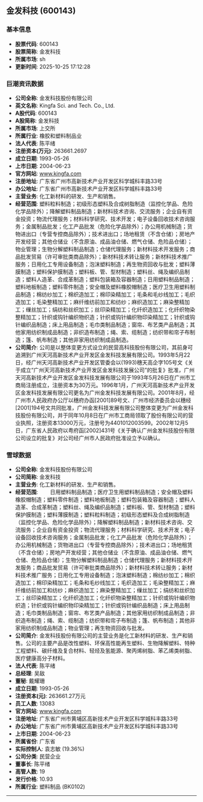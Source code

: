 ## 金发科技 (600143)

### 基本信息

- **股票代码**: 600143
- **股票简称**: 金发科技
- **所属市场**: sh
- **更新时间**: 2025-10-25 17:12:28

### 巨潮资讯数据

- **公司全称**: 金发科技股份有限公司
- **英文名称**: Kingfa Sci. and Tech. Co., Ltd.
- **A股代码**: 600143
- **A股简称**: 金发科技
- **所属市场**: 上交所
- **所属行业**: 橡胶和塑料制品业
- **法人代表**: 陈平绪
- **注册资本(万元)**: 263661.2697
- **成立日期**: 1993-05-26
- **上市日期**: 2004-06-23
- **官方网站**: www.kingfa.com
- **注册地址**: 广东省广州市高新技术产业开发区科学城科丰路33号
- **办公地址**: 广东省广州市高新技术产业开发区科学城科丰路33号
- **主营业务**: 化工新材料的研发、生产和销售。
- **经营范围**: 塑料粒料制造；初级形态塑料及合成树脂制造（监控化学品、危险化学品除外）；降解塑料制品制造；新材料技术咨询、交流服务；企业自有资金投资；物流代理服务；材料科学研究、技术开发；电子设备回收技术咨询服务；金属制品批发；化工产品批发（危险化学品除外）；办公用机械制造；货物进出口（专营专控商品除外）；技术进出口；场地租赁（不含仓储）；房地产开发经营；其他仓储业（不含原油、成品油仓储、燃气仓储、危险品仓储）；物业管理；生物分解塑料制品制造；仓储代理服务；新材料技术开发服务；商品批发贸易（许可审批类商品除外）；新材料技术转让服务；新材料技术推广服务；日用化工专用设备制造；泡沫塑料制造；再生物资回收与批发；塑料薄膜制造；塑料保护膜制造；塑料板、管、型材制造；塑料丝、绳及编织品制造；塑料人造革、合成革制造；塑料包装箱及容器制造；日用塑料制品制造；塑料地板制造；塑料零件制造；安全帽及塑料橡胶帽制造；医疗卫生用塑料制品制造；棉纺纱加工；棉织造加工；棉印染精加工；毛条和毛纱线加工；毛织造加工；毛染整精加工；麻纤维纺前加工和纺纱；麻织造加工；麻染整精加工；缫丝加工；绢纺和丝织加工；丝印染精加工；化纤织造加工；化纤织物染整精加工；针织或钩针编织物织造；针织或钩针编织物印染精加工；针织或钩针编织品制造；床上用品制造；毛巾类制品制造；窗帘、布艺类产品制造；其他家用纺织制成品制造；非织造布制造；绳、索、缆制造；纺织带和帘子布制造；篷、帆布制造；其他非家用纺织制成品制造。
- **公司简介**: 公司是以整体变更方式设立的民营高科技股份有限公司，其前身可追溯到广州天河高新技术产业开发区金发科技发展有限公司。1993年5月22日，经广州天河高新技术产业开发区管委会以(1993)穗天高企字105号文《关于成立“广州天河高新技术产业开发区金发科技发展公司”的批复》批准，广州天河高新技术产业开发区金发科技发展有限公司于1993年5月26日在广州市工商局注册成立，注册资本为30万元。1996年1月，广州天河高新技术产业开发区金发科技发展有限公司更名为广州金发科技发展有限公司。2001年8月，经广州市人民政府办公厅以穗府办函[2001]89号文、广州市经济委员会以穗经[2001]194号文共同批准，广州金发科技发展有限公司整体变更为广州金发科技股份有限公司，并于同年10月8日在广州市工商局领取了股份有限公司的营业执照，注册资本13000万元，注册号为4401012003599。2002年12月5日，广东省人民政府以粤府函[2002]431号《关于确认广州金发科技股份有限公司设立的批复》对公司经广州市人民政府批准设立予以确认。

### 雪球数据

- **公司全称**: 金发科技股份有限公司
- **公司简称**: 金发科技
- **主营业务**: 化工新材料的研发、生产和销售。
- **经营范围**: 　　日用塑料制品制造；医疗卫生用塑料制品制造；安全帽及塑料橡胶帽制造；塑料零件制造；塑料地板制造；塑料包装箱及容器制造；塑料人造革、合成革制造；塑料丝、绳及编织品制造；塑料板、管、型材制造；塑料保护膜制造；塑料薄膜制造；塑料粒料制造；初级形态塑料及合成树脂制造（监控化学品、危险化学品除外）；降解塑料制品制造；新材料技术咨询、交流服务；企业自有资金投资；物流代理服务；材料科学研究、技术开发；电子设备回收技术咨询服务；金属制品批发；化工产品批发（危险化学品除外）；办公用机械制造；货物进出口（专营专控商品除外）；技术进出口；场地租赁（不含仓储）；房地产开发经营；其他仓储业（不含原油、成品油仓储、燃气仓储、危险品仓储）；生物分解塑料制品制造；仓储代理服务；新材料技术开发服务；商品批发贸易（许可审批类商品除外）；新材料技术转让服务；新材料技术推广服务；日用化工专用设备制造；泡沫塑料制造；棉纺纱加工；棉织造加工；棉印染精加工；毛条和毛纱线加工；毛织造加工；毛染整精加工；麻纤维纺前加工和纺纱；麻织造加工；麻染整精加工；缫丝加工；绢纺和丝织加工；丝印染精加工；化纤织造加工；化纤织物染整精加工；针织或钩针编织物织造；针织或钩针编织物印染精加工；针织或钩针编织品制造；床上用品制造；毛巾类制品制造；窗帘、布艺类产品制造；其他家用纺织制成品制造；非织造布制造；绳、索、缆制造；纺织带和帘子布制造；篷、帆布制造；其他非家用纺织制成品制造；物业管理；再生物资回收与批发。
- **公司简介**: 金发科技股份有限公司的主营业务是化工新材料的研发、生产和销售。公司的主要产品是改性塑料、环保高性能再生塑料、生物降解塑料、特种工程塑料、碳纤维及复合材料、轻烃及氢能源、聚丙烯树脂、苯乙烯类树脂、医疗健康高分子材料。
- **法人代表**: 陈平绪
- **总经理**: 吴敌
- **董秘**: 戴耀珊
- **成立日期**: 1993-05-26
- **注册资本(元)**: 263661.27万元
- **员工人数**: 13083
- **官方网站**: www.kingfa.com
- **注册地址**: 广东省广州市黄埔区高新技术产业开发区科学城科丰路33号
- **办公地址**: 广东省广州市黄埔区高新技术产业开发区科学城科丰路33号
- **上市日期**: 2004-06-23
- **所属省份**: 广东省
- **实际控制人**: 袁志敏 (19.36%)
- **公司分类**: 民营企业
- **董事长**: 陈平绪
- **高管人数**: 19
- **发行价格**: 10.93
- **所属行业**: 塑料制品 (BK0102)

---